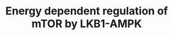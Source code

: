 ---
annotations:
- type: Pathway Ontology
  value: signaling pathway
- type: Pathway Ontology
  value: mTOR signaling pathway
authors:
- ReactomeTeam
- Anwesha
- Mkutmon
description: Upon formation of a trimeric LKB1:STRAD:MO25 complex, LKB1 phosphorylates
  and activates AMPK. This phosphorylation is immediately removed in basal conditions
  by PP2C, but if the cellular AMP:ATP ratio rises, this activation is maintained,
  as AMP binding by AMPK inhibits the dephosphorylation. AMPK then activates the TSC
  complex by phosphorylating TSC2. Active TSC activates the intrinsic GTPase activity
  of Rheb, resulting in GDP-loaded Rheb and inhibition of mTOR pathway.  View original
  pathway at [http://www.reactome.org/PathwayBrowser/#DIAGRAM=380972 Reactome].
last-edited: 2021-01-25
organisms:
- Homo sapiens
redirect_from:
- /index.php/Pathway:WP2748
- /instance/WP2748
schema-jsonld:
- '@context': https://schema.org/
  '@id': https://wikipathways.github.io/pathways/WP2748.html
  '@type': Dataset
  creator:
    '@type': Organization
    name: WikiPathways
  description: Upon formation of a trimeric LKB1:STRAD:MO25 complex, LKB1 phosphorylates
    and activates AMPK. This phosphorylation is immediately removed in basal conditions
    by PP2C, but if the cellular AMP:ATP ratio rises, this activation is maintained,
    as AMP binding by AMPK inhibits the dephosphorylation. AMPK then activates the
    TSC complex by phosphorylating TSC2. Active TSC activates the intrinsic GTPase
    activity of Rheb, resulting in GDP-loaded Rheb and inhibition of mTOR pathway.  View
    original pathway at [http://www.reactome.org/PathwayBrowser/#DIAGRAM=380972 Reactome].
  keywords:
  - 'RHEB '
  - 'SLC38A9 '
  - 'p-S722,S792-RPTOR '
  - 'p-T172-PRKAA2 '
  - 'RRAGA '
  - 'PRKAA1 '
  - p-AMPK
  - ADP
  - ATP
  - AMP
  - 'TSC2 '
  - PPM1A
  - mTORC1
  - p-S722,S792-RPTOR:Ragulator:Rag:GNP:RHEB:GTP
  - with
  - 'GTP '
  - 'LAMTOR1 '
  - 'RRAGB '
  - LKB1:STRAD:MO25
  - 'GDP '
  - 'STRADA '
  - 'LAMTOR2 '
  - AMPK heterotrimer
  - 'PRKAG1 '
  - STRAD
  - 'STRADB '
  - 'RRAGD '
  - mTORC1:Ragulator:Rag:GNP:RHEB:GDP
  - 'PRKAG2 '
  - 'LAMTOR3 '
  - MO25
  - 'LAMTOR5 '
  - 'MLST8 '
  - heterotrimer:AMP
  - Active mTORC1
  - 'AMP '
  - 'PRKAG3 '
  - 'MTOR '
  - 'PRKAA2 '
  - 'RPTOR '
  - Pi
  - 'PRKAB1 '
  - STK11
  - 'p-S1387-TSC2 '
  - 'TSC1 '
  - 'CAB39L '
  - 'CAB39 '
  - 'STK11 '
  - 'RRAGC '
  - TSC1:p-S1387-TSC2
  - 'p-T183-PRKAA1 '
  - H2O
  - p-AMPK heterotrimer
  - 'LAMTOR4 '
  - complex
  - 'PRKAB2 '
  - TSC1:TSC2
  license: CC0
  name: Energy dependent regulation of mTOR by LKB1-AMPK
seo: CreativeWork
title: Energy dependent regulation of mTOR by LKB1-AMPK
wpid: WP2748
---